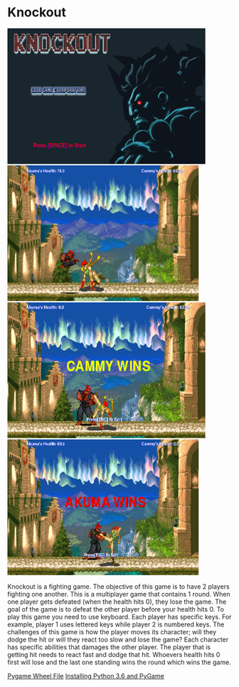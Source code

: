 # Knockout
<img src = "https://github.com/jhu1036/Knockout/blob/master/objectives/start%20screen.PNG" width = "445" height = "305">        <img src = "https://github.com/jhu1036/Knockout/blob/master/objectives/fight%20screen%203.PNG"  width = "430" height = "305">
<img src = "https://github.com/jhu1036/Knockout/blob/master/objectives/cammy%20wins%20screen.PNG" width = "445" height = "305">          <img src = "https://github.com/jhu1036/Knockout/blob/master/objectives/akuma%20wins%20screen.PNG" width = "430" height = "305">

<p> Knockout is a fighting game. The objective of this game is to have 2 players fighting one another. This is a multiplayer game that contains 1 round. When one player gets defeated (when the health hits 0), they lose the game. The goal of the game is to defeat the other player before your health hits 0. To play this game you need to use keyboard. Each player has specific keys. For example, player 1 uses lettered keys while player 2 is numbered keys. The challenges of this game is how the player moves its character; will they dodge the hit or will they react too slow and lose the game? Each character has specific abilities that damages the other player. The player that is getting hit needs to react fast and dodge that hit. Whoevers health hits 0 first will lose and the last one standing wins the round which wins the game. <p>

<a href = "http://www.lfd.uci.edu/~gohlke/pythonlibs/#pygame">Pygame Wheel File</a>
<a href = "https://www.youtube.com/watch?v=_GikMdhAhv0&feature=youtu.be">Installing Python 3.6 and PyGame</a>
